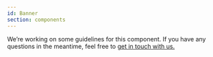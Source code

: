 ```yaml
---
id: Banner
section: components
---
```


We’re working on some guidelines for this component.
If you have any questions in the meantime, feel free to [get in touch with us.](/get-in-touch)
